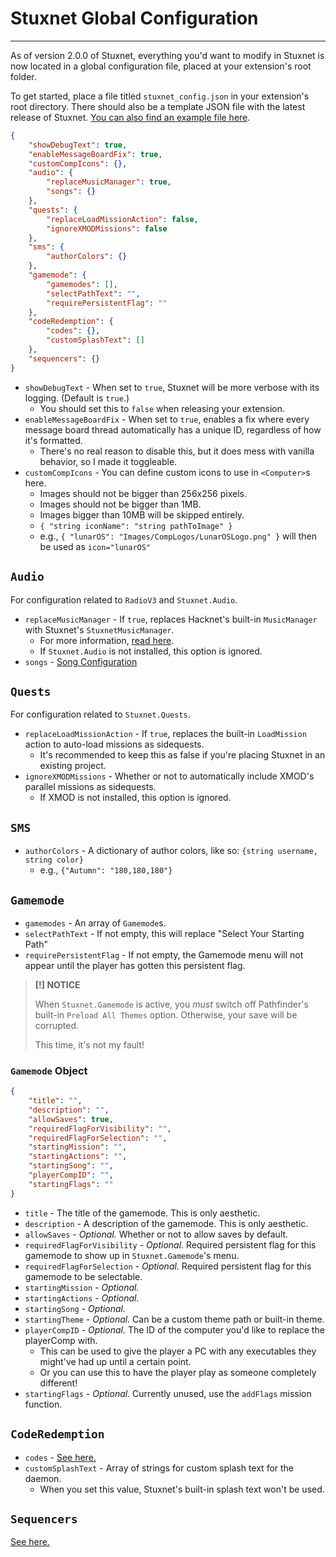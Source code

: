 # Stuxnet Global Configuration
---

As of version 2.0.0 of Stuxnet, everything you'd want to modify in Stuxnet is now located in a global configuration file, placed at your extension's root folder.

To get started, place a file titled `stuxnet_config.json` in your extension's root directory. There should also be a template JSON file with the latest release of Stuxnet. [You can also find an example file here](./examples/stuxnet_config.json).

```json
{
    "showDebugText": true,
    "enableMessageBoardFix": true,
    "customCompIcons": {},
    "audio": {
        "replaceMusicManager": true,
        "songs": {}
    },
    "quests": {
        "replaceLoadMissionAction": false,
        "ignoreXMODMissions": false
    },
    "sms": {
        "authorColors": {}
    },
    "gamemode": {
        "gamemodes": [],
        "selectPathText": "",
        "requirePersistentFlag": ""
    },
    "codeRedemption": {
        "codes": {},
        "customSplashText": []
    },
    "sequencers": {}
}
```
* `showDebugText` - When set to `true`, Stuxnet will be more verbose with its logging. (Default is `true`.)
    * You should set this to `false` when releasing your extension.
* `enableMessageBoardFix` - When set to `true`, enables a fix where every message board thread automatically has a unique ID, regardless of how it's formatted.
    * There's no real reason to disable this, but it does mess with vanilla behavior, so I made it toggleable.
* `customCompIcons` - You can define custom icons to use in `<Computer>`s here.
    * Images should not be bigger than 256x256 pixels.
    * Images should not be bigger than 1MB.
    * Images bigger than 10MB will be skipped entirely.
    * `{ "string iconName": "string pathToImage" }`
    * e.g., `{ "lunarOS": "Images/CompLogos/LunarOSLogo.png" }` will then be used as `icon="lunarOS"`

## `Audio`
For configuration related to `RadioV3` and `Stuxnet.Audio`.
* `replaceMusicManager` - If `true`, replaces Hacknet's built-in `MusicManager` with Stuxnet's `StuxnetMusicManager`.
    * For more information, [read here](../Stuxnet.Audio/docs/StuxnetMusicManager.md).
    * If `Stuxnet.Audio` is not installed, this option is ignored.
* `songs` - [Song Configuration](StuxnetFiles.md#radio)

## `Quests`
For configuration related to `Stuxnet.Quests`.
* `replaceLoadMissionAction` - If `true`, replaces the built-in `LoadMission` action to auto-load missions as sidequests.
    * It's recommended to keep this as false if you're placing Stuxnet in an existing project.
* `ignoreXMODMissions` - Whether or not to automatically include XMOD's parallel missions as sidequests.
    * If XMOD is not installed, this option is ignored.

## `SMS`
* `authorColors` - A dictionary of author colors, like so: `{string username, string color}`
    * e.g., `{"Autumn": "180,180,180"}`

## `Gamemode`
* `gamemodes` - An array of `Gamemode`s.
* `selectPathText` - If not empty, this will replace "Select Your Starting Path"
* `requirePersistentFlag` - If not empty, the Gamemode menu will not appear until the player has gotten this persistent flag.

> **[!] NOTICE** 
>
> When `Stuxnet.Gamemode` is active, you *must* switch off Pathfinder's built-in `Preload All Themes` option. Otherwise, your save will be corrupted.
> 
> This time, it's not my fault!

### `Gamemode` Object
```json
{
    "title": "",
    "description": "",
    "allowSaves": true,
    "requiredFlagForVisibility": "",
    "requiredFlagForSelection": "",
    "startingMission": "",
    "startingActions": "",
    "startingSong": "",
    "playerCompID": "",
    "startingFlags": ""
}
```
* `title` - The title of the gamemode. This is only aesthetic.
* `description` - A description of the gamemode. This is only aesthetic.
* `allowSaves` - *Optional.* Whether or not to allow saves by default.
* `requiredFlagForVisibility` - *Optional.* Required persistent flag for this gamemode to show up in `Stuxnet.Gamemode`'s menu.
* `requiredFlagForSelection` - *Optional.* Required persistent flag for this gamemode to be selectable.
* `startingMission` - *Optional.*
* `startingActions` - *Optional.*
* `startingSong` - *Optional.*
* `startingTheme` - *Optional.* Can be a custom theme path or built-in theme.
* `playerCompID` - *Optional.* The ID of the computer you'd like to replace the playerComp with.
    * This can be used to give the player a PC with any executables they might've had up until a certain point.
    * Or you can use this to have the player play as someone completely different!
* `startingFlags` - *Optional.* Currently unused, use the `addFlags` mission function.

## `CodeRedemption`
* `codes` - [See here.](StuxnetFiles.md#codes)
* `customSplashText` - Array of strings for custom splash text for the daemon.
    * When you set this value, Stuxnet's built-in splash text won't be used.

## `Sequencers`
[See here.](StuxnetFiles.md#sequencers)